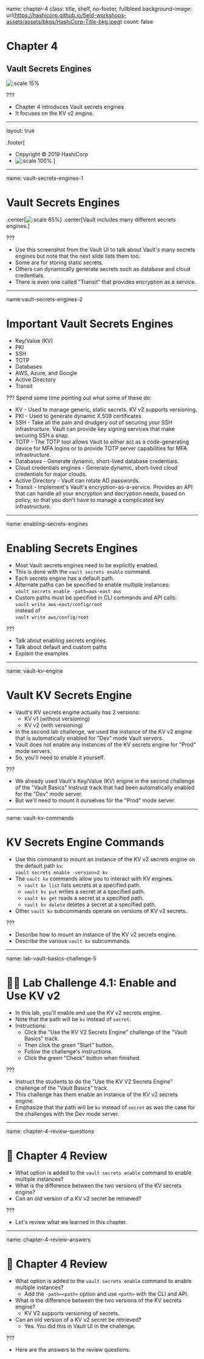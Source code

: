 name: chapter-4
class: title, shelf, no-footer, fullbleed
background-image: url(https://hashicorp.github.io/field-workshops-assets/assets/bkgs/HashiCorp-Title-bkg.jpeg)
count: false

# Chapter 4      
## Vault Secrets Engines

![:scale 15%](https://hashicorp.github.io/field-workshops-assets/assets/logos/logo_vault.png)

???

* Chapter 4 introduces Vault secrets engines
* It focuses on the KV v2 engine.

---
layout: true

.footer[
- Copyright © 2019 HashiCorp
- ![:scale 100%](https://hashicorp.github.io/field-workshops-assets/assets/logos/HashiCorp_Icon_Black.svg)
]

---
name: vault-secrets-engines-1
# Vault Secrets Engines

.center[![:scale 65%](images/vault-secrets-engines.png)]
.center[Vault includes many different secrets engines.]

???
* Use this screenshot from the Vault UI to talk about Vault's many secrets engines but note that the next slide lists them too.
* Some are for storing static secrets.
* Others can dynamically generate secrets such as database and cloud credentials.
* There is even one called "Transit" that provides encryption as a service.

---
name:vault-secrets-engines-2
# Important Vault Secrets Engines
* Key/Value (KV)
* PKI
* SSH
* TOTP
* Databases
* AWS, Azure, and Google
* Active Directory
* Transit

???
Spend some time pointing out what some of these do:
* KV - Used to manage generic, static secrets. KV v2 supports versioning.
* PKI - Used to generate dynamic X.509 certificates
* SSH - Take all the pain and drudgery out of securing your SSH infrastructure. Vault can provide key signing services that make securing SSH a snap.
* TOTP - The TOTP tool allows Vault to either act as a code-generating device for MFA logins or to provide TOTP server capabilities for MFA infrastructure.
* Databases - Generate dynamic, short-lived database credentials.
* Cloud credentials engines - Generate dynamic, short-lived cloud credentials for major clouds.
* Active Directory - Vault can rotate AD passwords.
* Transit - Implement's Vault's encryption-as-a-service. Provides an API that can handle all your encryption and decryption needs, based on policy, so that you don't have to manage a complicated key infrastructure.

---
name: enabling-secrets-engines
# Enabling Secrets Engines

* Most Vault secrets engines need to be explicitly enabled.
* This is done with the `vault secrets enable` command.
* Each secrets engine has a default path.
* Alternate paths can be specified to enable multiple instances:<br> `vault secrets enable -path=aws-east aws`
* Custom paths must be specified in CLI commands and API calls:<br>
`vault write aws-east/config/root`<br>
instead of<br>
`vault write aws/config/root`

???

* Talk about enabling secrets engines.
* Talk about default and custom paths
* Explain the examples

---
name: vault-kv-engine
# Vault KV Secrets Engine
* Vault's KV secrets engine actually has 2 versions:
  * KV v1 (without versioning)
  * KV v2 (with versioning)
* In the second lab challenge, we used the instance of the KV v2 engine that is automatically enabled for "Dev" mode Vault servers.
* Vault does not enable any instances of the KV secrets engine for "Prod" mode servers.
* So, you'll need to enable it yourself.

???
* We already used Vault's Key/Value (KV) engine in the second challenge of the "Vault Basics" Instruqt track that had been automatically enabled for the "Dev" mode server.
* But we'll need to mount it ourselves for the "Prod" mode server.

---
name: vault-kv-commands
# KV Secrets Engine Commands
* Use this command to mount an instance of the KV v2 secrets engine on the default path `kv`:<br>
`vault secrets enable -version=2 kv`
* The `vault kv` commands allow you to interact with KV engines.
  * `vault kv list` lists secrets at a specified path.
  * `vault kv put` writes a secret at a specified path.
  * `vault kv get` reads a secret at a specified path.
  * `vault kv delete` deletes a secret at a specified path.
* Other `vault kv` subcommands operate on versions of KV v2 secrets.

???

* Describe how to mount an instance of the KV v2 secrets engine.
* Describe the various `vault kv` subcommands.

---
name: lab-vault-basics-challenge-5
# 👩‍💻 Lab Challenge 4.1: Enable and Use KV v2
* In this lab, you'll enable and use the KV v2 secrets engine.
* Note that the path will be `kv` instead of `secret`.
* Instructions:
  * Click the "Use the KV V2 Secrets Engine" challenge of the "Vault Basics" track.
  * Then click the green "Start" button.
  * Follow the challenge's instructions.
  * Click the green "Check" button when finished.

???
* Instruct the students to do the "Use the KV V2 Secrets Engine" challenge of the "Vault Basics" track.
* This challenge has them enable an instance of the KV v2 secrets engine.
* Emphasize that the path will be `kv` instead of `secret` as was the case for the challenges with the Dev mode server.

---
name: chapter-4-review-questions
# 📝 Chapter 4 Review

* What option is added to the `vault secrets enable` command to enable multiple instances?
* What is the difference between the two versions of the KV secrets engine?
* Can an old version of a KV v2 secret be retrieved?

???
* Let's review what we learned in this chapter.

---
name: chapter-4-review-answers
# 📝 Chapter 4 Review

* What option is added to the `vault secrets enable` command to enable multiple instances?
  * Add the `-path=<path>` option and use `<path>` with the CLI and API.
* What is the difference between the two versions of the KV secrets engine?
  * KV V2 supports versioning of secrets.
* Can an old version of a KV v2 secret be retrieved?
  * Yes. You did this in Vault UI in the challenge.

???
* Here are the answers to the review questions.
